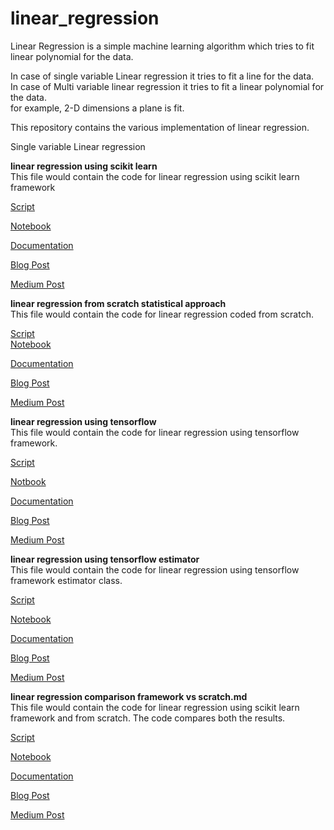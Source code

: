 # linear_regression

Linear Regression is a simple machine learning algorithm which tries to fit linear polynomial  for the data.

In case of single variable Linear regression it tries to fit a line for the data.  
In case of Multi variable linear regression it tries to fit a linear polynomial for the data.    
for example, 2-D dimensions a plane is fit.

This repository contains the various implementation of linear regression.  

Single variable Linear regression

**linear regression using scikit learn**   
This file would contain the code for linear regression using scikit learn framework

[Script](https://github.com/phanimadhusudhanthontepu/linear_regression/blob/master/src/linear_regression_using_scikit_learn.py)   

[Notebook](https://github.com/phanimadhusudhanthontepu/linear_regression/blob/master/src/linear_regression_using_scikit_learn.ipynb) 

[Documentation](https://github.com/phanimadhusudhanthontepu/linear_regression/blob/master/docs/linear_regression_using_scikit_learn.md)

[Blog Post](https://phanimadhusudhanthontepu.github.io/)

[Medium Post](https://medium.com/@phani.madhusudhan)

**linear regression from scratch statistical approach**   
This file would contain the code for linear regression coded from scratch.


[Script](https://github.com/phanimadhusudhanthontepu/linear_regression/blob/master/src/linear_regression_from_scratch_statistical_approach.py)   
[Notebook](https://github.com/phanimadhusudhanthontepu/linear_regression/blob/master/src/linear_regression_from_scratch_statistical_approach.ipynb) 

[Documentation](https://github.com/phanimadhusudhanthontepu/linear_regression/blob/master/docs/linear_regression_from_scratch_statistical_approach.md)

[Blog Post](https://phanimadhusudhanthontepu.github.io/)

[Medium Post](https://medium.com/@phani.madhusudhan)


**linear regression using tensorflow**   
This file would contain the code for linear regression using tensorflow framework.

[Script](https://github.com/phanimadhusudhanthontepu/linear_regression/blob/master/src/linear_regression_using_tensorflow.py)   

[Notbook](https://github.com/phanimadhusudhanthontepu/linear_regression/blob/master/src/linear_regression_using_tensorflow_estimator.ipynb) 

[Documentation](https://github.com/phanimadhusudhanthontepu/linear_regression/blob/master/docs/linear_regression_using_tensorflow.md)

[Blog Post](https://phanimadhusudhanthontepu.github.io/)

[Medium Post ](https://medium.com/@phani.madhusudhan)


**linear regression using tensorflow estimator**   
This file would contain the code for linear regression using tensorflow framework estimator class.

[Script ](https://github.com/phanimadhusudhanthontepu/linear_regression/blob/master/src/linear_regression_using_tensorflow_estimator.py)  

[Notebook ](https://github.com/phanimadhusudhanthontepu/linear_regression/blob/master/src/linear_regression_using_tensorflow_estimator.ipynb) 

[Documentation ](https://github.com/phanimadhusudhanthontepu/linear_regression/blob/master/docs/linear_regression_using_tensorflow_estimator.md)

[Blog Post ](https://phanimadhusudhanthontepu.github.io/)

[Medium Post ](https://medium.com/@phani.madhusudhan)


**linear regression comparison framework vs scratch.md**   
This file would contain the code for linear regression using scikit learn framework and from scratch. The code compares both the results.

[Script ](https://github.com/phanimadhusudhanthontepu/linear_regression/blob/master/src/linear_regression_comparison_framework_vs_scratch.py)   

[Notebook ](https://github.com/phanimadhusudhanthontepu/linear_regression/blob/master/src/linear_regression_comparison_framework_vs_scratch.ipynb) 

[Documentation ](https://github.com/phanimadhusudhanthontepu/linear_regression/blob/master/docs/linear_regression_comparison_framework_vs_scratch.md)

[Blog Post ](https://phanimadhusudhanthontepu.github.io/)

[Medium Post ](https://medium.com/@phani.madhusudhan)
